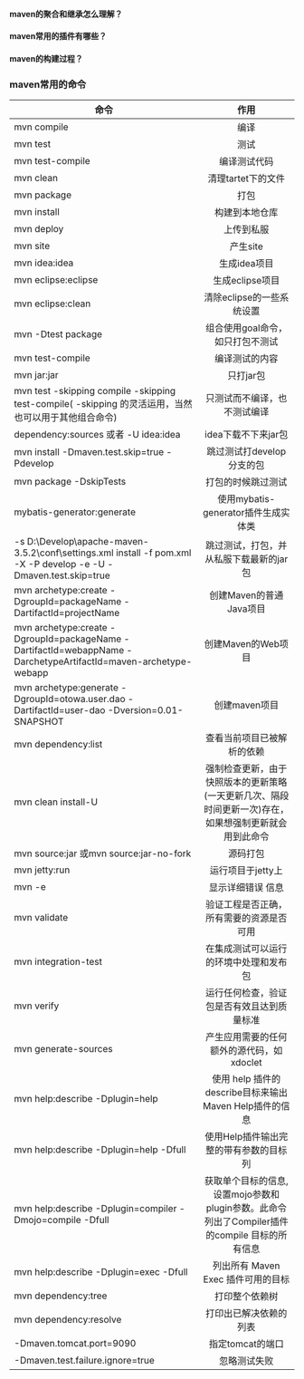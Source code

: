 #### maven的聚合和继承怎么理解？  

#### maven常用的插件有哪些？  

#### maven的构建过程？


### maven常用的命令  
命令|作用  
--| :--:
mvn compile|编译  
mvn test|测试  
mvn test-compile|编译测试代码  
mvn clean|清理tartet下的文件  
mvn package|打包  
mvn install|构建到本地仓库  
mvn deploy|上传到私服  
mvn site|产生site  
mvn idea:idea|生成idea项目  
mvn eclipse:eclipse|生成eclipse项目  
mvn eclipse:clean|清除eclipse的一些系统设置  
mvn -Dtest package|组合使用goal命令，如只打包不测试  
mvn test-compile|编译测试的内容  
mvn jar:jar|只打jar包  
mvn test -skipping compile -skipping test-compile( -skipping 的灵活运用，当然也可以用于其他组合命令)|只测试而不编译，也不测试编译  
dependency:sources  或者   -U idea:idea| idea下载不下来jar包 
mvn install -Dmaven.test.skip=true -Pdevelop|跳过测试打develop分支的包  
mvn package -DskipTests|打包的时候跳过测试  
mybatis-generator:generate|使用mybatis-generator插件生成实体类  
-s D:\Develop\apache-maven-3.5.2\conf\settings.xml install -f   pom.xml -X -P develop -e -U -Dmaven.test.skip=true|跳过测试，打包，并从私服下载最新的jar包  
mvn archetype:create -DgroupId=packageName -DartifactId=projectName|创建Maven的普通Java项目  
mvn archetype:create -DgroupId=packageName -DartifactId=webappName -DarchetypeArtifactId=maven-archetype-webapp|创建Maven的Web项目  
mvn archetype:generate -DgroupId=otowa.user.dao -DartifactId=user-dao -Dversion=0.01-SNAPSHOT|创建maven项目  
mvn dependency:list|查看当前项目已被解析的依赖  
mvn clean install-U|强制检查更新，由于快照版本的更新策略(一天更新几次、隔段时间更新一次)存在，如果想强制更新就会用到此命令  
mvn source:jar 或mvn source:jar-no-fork|源码打包  
mvn jetty:run|运行项目于jetty上  
mvn -e|显示详细错误 信息  
mvn validate|验证工程是否正确，所有需要的资源是否可用  
mvn integration-test|在集成测试可以运行的环境中处理和发布包  
mvn verify|运行任何检查，验证包是否有效且达到质量标准  
mvn generate-sources|产生应用需要的任何额外的源代码，如xdoclet  
mvn help:describe -Dplugin=help|使用 help 插件的describe目标来输出Maven Help插件的信息  
mvn help:describe -Dplugin=help -Dfull|使用Help插件输出完整的带有参数的目标列  
mvn help:describe -Dplugin=compiler -Dmojo=compile -Dfull|获取单个目标的信息,设置mojo参数和plugin参数。此命令列出了Compiler插件的compile 目标的所有信息  
mvn help:describe -Dplugin=exec -Dfull|列出所有 Maven Exec 插件可用的目标  
mvn dependency:tree|打印整个依赖树  
mvn dependency:resolve|打印出已解决依赖的列表  
-Dmaven.tomcat.port=9090|指定tomcat的端口  
-Dmaven.test.failure.ignore=true|忽略测试失败  
